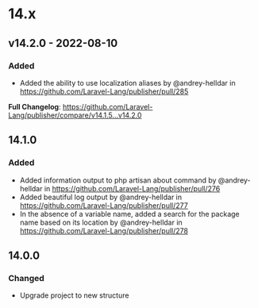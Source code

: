 # 14.x

## v14.2.0 - 2022-08-10

### Added

- Added the ability to use localization aliases by @andrey-helldar in https://github.com/Laravel-Lang/publisher/pull/285

**Full Changelog**: https://github.com/Laravel-Lang/publisher/compare/v14.1.5...v14.2.0

## 14.1.0

### Added

- Added information output to php artisan about command by @andrey-helldar in https://github.com/Laravel-Lang/publisher/pull/276
- Added beautiful log output by @andrey-helldar in https://github.com/Laravel-Lang/publisher/pull/277
- In the absence of a variable name, added a search for the package name based on its location by @andrey-helldar in https://github.com/Laravel-Lang/publisher/pull/278

## 14.0.0

### Changed

- Upgrade project to new structure
